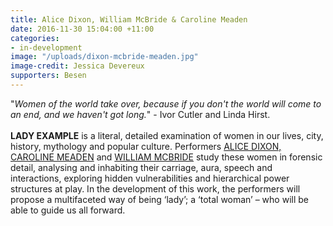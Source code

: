 ```yaml
---
title: Alice Dixon, William McBride & Caroline Meaden
date: 2016-11-30 15:04:00 +11:00
categories:
- in-development
image: "/uploads/dixon-mcbride-meaden.jpg"
image-credit: Jessica Devereux
supporters: Besen
---
```


"<i>Women of the world take over, because if you don't the world will come to an end, and we haven't got long.</i>" - Ivor Cutler and Linda Hirst.<br>
 <br>
**LADY EXAMPLE** is a literal, detailed examination of women in our lives, city, history, mythology and popular culture. Performers [ALICE DIXON, CAROLINE MEADEN](http://aliceandcaroline.com.au) and [WILLIAM MCBRIDE](http://oddbody.weebly.com/the-bodies.html) study these women in forensic detail, analysing and inhabiting their carriage, aura, speech and interactions, exploring hidden vulnerabilities and hierarchical power structures at play. In the development of this work, the performers will propose a multifaceted way of being ‘lady’; a ‘total woman’ – who will be able to guide us all forward.
